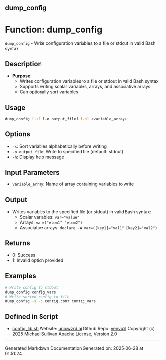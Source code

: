 ## dump_config
# Function: dump_config
`dump_config` - Write configuration variables to a file or stdout in valid Bash syntax
## Description
- **Purpose**: 
  - Writes configuration variables to a file or stdout in valid Bash syntax
  - Supports writing scalar variables, arrays, and associative arrays
  - Can optionally sort variables
## Usage
  ```bash
  dump_config [-s] [-o output_file] [-h] <variable_array>
  ```
## Options
  - `-s`: Sort variables alphabetically before writing
  - `-o output_file`: Write to specified file (default: stdout)
  - `-h`: Display help message
## Input Parameters
  - `variable_array`: Name of array containing variables to write
## Output
  - Writes variables to the specified file (or stdout) in valid Bash syntax:
    - Scalar variables: `var="value"`
    - Arrays: `var=("elem1" "elem2")`
    - Associative arrays: `declare -A var=([key1]="val1" [key2]="val2")`
## Returns
  - 0: Success
  - 1: Invalid option provided
## Examples
  ```bash
  # Write config to stdout
  dump_config config_vars
  # Write sorted config to file
  dump_config -s -o config.conf config_vars
  ```

## Defined in Script

* [config_lib.sh](../config_lib_sh.md)
Website: [unixwzrd.ai](https://unixwzrd.ai)
Github Repo: [venvutil](https://github.com/unixwzrd/venvutil)
Copyright (c) 2025 Michael Sullivan
Apache License, Version 2.0

---

Generated Markdown Documentation
Generated on: 2025-06-28 at 01:51:24
